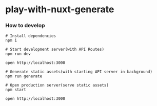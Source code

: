 # play-with-nuxt-generate

### How to develop

```
# Install dependencies
npm i

# Start development server(with API Routes)
npm run dev

open http://localhost:3000

# Generate static assets(with starting API server in background)
npm run generate

# Open production server(serve static assets)
npm start

open http://localhost:3000
```
